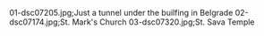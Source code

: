 01-dsc07205.jpg;Just a tunnel under the builfing in Belgrade
02-dsc07174.jpg;St. Mark's Church
03-dsc07320.jpg;St. Sava Temple